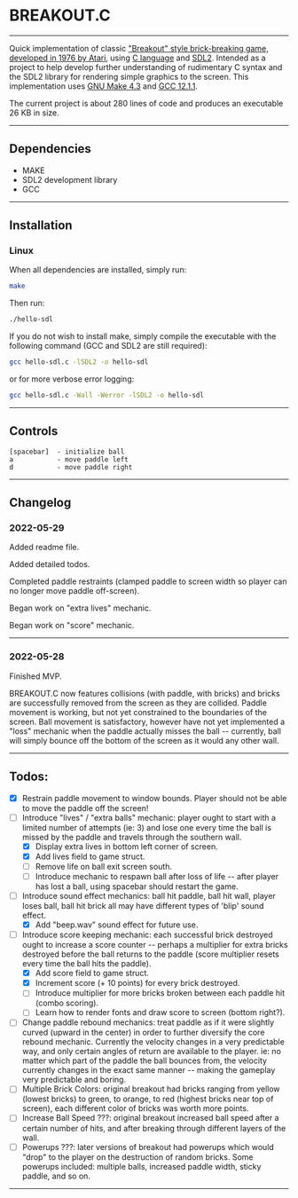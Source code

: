 # BREAKOUT.C
***

Quick implementation of classic ["Breakout" style brick-breaking game, developed in 1976 by Atari](https://en.wikipedia.org/wiki/Breakout_(video_game)), using [C language](https://en.wikipedia.org/wiki/C_(programming_language)) and [SDL2](https://www.libsdl.org/).  Intended as a project to help develop further understanding of rudimentary C syntax and the SDL2 library for rendering simple graphics to the screen. This implementation uses [GNU Make 4.3](https://www.gnu.org/software/make/) and [GCC 12.1.1](https://gcc.gnu.org/).

The current project is about 280 lines of code and produces an executable 26 KB in size.

***
## Dependencies

- MAKE
- SDL2 development library
- GCC 

***
## Installation


### Linux

When all dependencies are installed, simply run:

```bash
make
```
Then run:

```bash
./hello-sdl
```

If you do not wish to install make, simply compile the executable with the following command (GCC and SDL2 are still required):

```bash
gcc hello-sdl.c -lSDL2 -o hello-sdl
```

or for more verbose error logging:

```bash
gcc hello-sdl.c -Wall -Werror -lSDL2 -o hello-sdl
```

***
## Controls

```
[spacebar]  - initialize ball
a           - move paddle left
d           - move paddle right
```

***
## Changelog

### 2022-05-29

Added readme file.

Added detailed todos.

Completed paddle restraints (clamped paddle to screen width so player can no longer move paddle off-screen).

Began work on "extra lives" mechanic.

Began work on "score" mechanic.

***
### 2022-05-28

Finished MVP.  

BREAKOUT.C now features collisions (with paddle, with bricks) and bricks are successfully removed from the screen as they are collided.  Paddle movement is working, but not yet constrained to the boundaries of the screen.  Ball movement is satisfactory, however have not yet implemented a "loss" mechanic when the paddle actually misses the ball -- currently, ball will simply bounce off the bottom of the screen as it would any other wall.  

***
## Todos:

- [x] Restrain paddle movement to window bounds.  Player should not be able to move the paddle off the screen!
- [ ] Introduce "lives" / "extra balls" mechanic: player ought to start with a limited number of attempts (ie: 3) and lose one every time the ball is missed by the paddle and travels through the southern wall.
    - [x] Display extra lives in bottom left corner of screen.
    - [x] Add lives field to game struct.
    - [ ] Remove life on ball exit screen south.
    - [ ] Introduce mechanic to respawn ball after loss of life -- after player has lost a ball, using spacebar should restart the game.
- [ ] Introduce sound effect mechanics: ball hit paddle, ball hit wall, player loses ball, ball hit brick all may have different types of 'blip' sound effect.
    - [x] Add "beep.wav" sound effect for future use.
- [ ] Introduce score keeping mechanic: each successful brick destroyed ought to increase a score counter -- perhaps a multiplier for extra bricks destroyed before the ball returns to the paddle (score multiplier resets every time the ball hits the paddle).
    - [x] Add score field to game struct.
    - [x] Increment score (+ 10 points) for every brick destroyed.
    - [ ] Introduce multiplier for more bricks broken between each paddle hit (combo scoring).
    - [ ] Learn how to render fonts and draw score to screen (bottom right?).
- [ ] Change paddle rebound mechanics: treat paddle as if it were slightly curved (upward in the center) in order to further diversify the core rebound mechanic.  Currently the velocity changes in a very predictable way, and only certain angles of return are available to the player.  ie: no matter which part of the paddle the ball bounces from, the velocity currently changes in the exact same manner -- making the gameplay very predictable and boring.
- [ ] Multiple Brick Colors: original breakout had bricks ranging from yellow (lowest bricks) to green, to orange, to red (highest bricks near top of screen), each different color of bricks was worth more points.
- [ ] Increase Ball Speed ???: original breakout increased ball speed after a certain number of hits, and after breaking through different layers of the wall.
- [ ] Powerups ???: later versions of breakout had powerups which would "drop" to the player on the destruction of random bricks.  Some powerups included: multiple balls, increased paddle width, sticky paddle, and so on.

***
